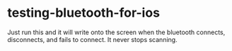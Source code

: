 testing-bluetooth-for-ios
=========================


Just run this and it will write onto the screen when the bluetooth connects, disconnects, and fails to connect. It never stops scanning.
